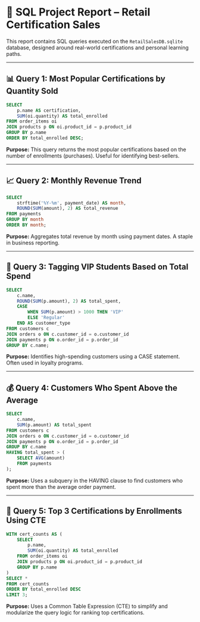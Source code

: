 # 🧾 SQL Project Report – Retail Certification Sales

This report contains SQL queries executed on the `RetailSalesDB.sqlite` database, designed around real-world certifications and personal learning paths.

---

## 📊 Query 1: Most Popular Certifications by Quantity Sold

```sql
SELECT 
    p.name AS certification,
    SUM(oi.quantity) AS total_enrolled
FROM order_items oi
JOIN products p ON oi.product_id = p.product_id
GROUP BY p.name
ORDER BY total_enrolled DESC;
```

**Purpose:** This query returns the most popular certifications based on the number of enrollments (purchases). Useful for identifying best-sellers.

---

## 📈 Query 2: Monthly Revenue Trend

```sql
SELECT 
    strftime('%Y-%m', payment_date) AS month,
    ROUND(SUM(amount), 2) AS total_revenue
FROM payments
GROUP BY month
ORDER BY month;
```

**Purpose:** Aggregates total revenue by month using payment dates. A staple in business reporting.

---

## 🏅 Query 3: Tagging VIP Students Based on Total Spend

```sql
SELECT 
    c.name,
    ROUND(SUM(p.amount), 2) AS total_spent,
    CASE 
        WHEN SUM(p.amount) > 1000 THEN 'VIP'
        ELSE 'Regular'
    END AS customer_type
FROM customers c
JOIN orders o ON c.customer_id = o.customer_id
JOIN payments p ON o.order_id = p.order_id
GROUP BY c.name;
```

**Purpose:** Identifies high-spending customers using a CASE statement. Often used in loyalty programs.

---

## 💰 Query 4: Customers Who Spent Above the Average

```sql
SELECT 
    c.name,
    SUM(p.amount) AS total_spent
FROM customers c
JOIN orders o ON c.customer_id = o.customer_id
JOIN payments p ON o.order_id = p.order_id
GROUP BY c.name
HAVING total_spent > (
    SELECT AVG(amount)
    FROM payments
);
```

**Purpose:** Uses a subquery in the HAVING clause to find customers who spent more than the average order payment.

---

## 🥇 Query 5: Top 3 Certifications by Enrollments Using CTE

```sql
WITH cert_counts AS (
    SELECT 
        p.name,
        SUM(oi.quantity) AS total_enrolled
    FROM order_items oi
    JOIN products p ON oi.product_id = p.product_id
    GROUP BY p.name
)
SELECT * 
FROM cert_counts
ORDER BY total_enrolled DESC
LIMIT 3;
```

**Purpose:** Uses a Common Table Expression (CTE) to simplify and modularize the query logic for ranking top certifications.

